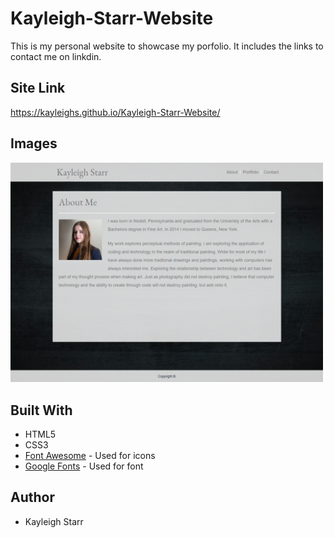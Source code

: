 # Kayleigh-Starr-Website
This is my personal website to showcase my porfolio. It includes the links to contact me on linkdin.
## Site Link
https://kayleighs.github.io/Kayleigh-Starr-Website/

## Images
<img src="assets\images\About-Kayleigh-Starr.png" width="500">

## Built With

* HTML5
* CSS3
* [Font Awesome](https://fontawesome.com/v4.7.0/icons/) - Used for icons
* [Google Fonts](https://fonts.google.com/) - Used for font

## Author
* Kayleigh Starr